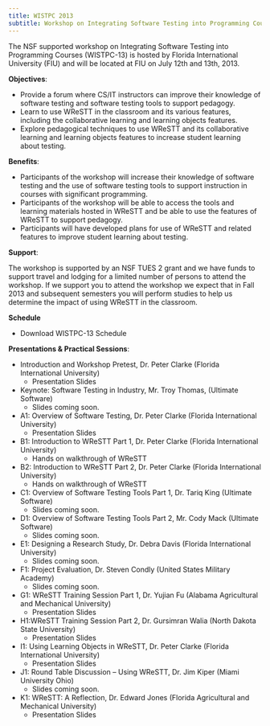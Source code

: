 ```yaml
---
title: WISTPC 2013
subtitle: Workshop on Integrating Software Testing into Programming Courses
---
```


The NSF supported workshop on Integrating Software Testing into Programming Courses (WISTPC-13) is hosted by Florida International University (FIU) and will be located at FIU on July 12th and 13th, 2013.

**Objectives**:

- Provide a forum where CS/IT instructors can improve their knowledge of software testing and software testing tools to support pedagogy.
- Learn to use WReSTT in the classroom and its various features, including the collaborative learning and learning objects features.
- Explore pedagogical techniques to use WReSTT and its collaborative learning and learning objects features to increase student learning about testing.

**Benefits**:

- Participants of the workshop will increase their knowledge of software testing and the use of software testing tools to support instruction in courses with significant programming.
- Participants of the workshop will be able to access the tools and learning materials hosted in WReSTT and be able to use the features of WReSTT to support pedagogy.
- Participants will have developed plans for use of WReSTT and related features to improve student learning about testing.

**Support**:

The workshop is supported by an NSF TUES 2 grant and we have funds to support travel and lodging for a limited number of persons to attend the workshop. If we support you to attend the workshop we expect that in Fall 2013 and subsequent semesters you will perform studies to help us determine the impact of using WReSTT in the classroom.

**Schedule**

- Download WISTPC-13 Schedule

**Presentations & Practical Sessions**:

- Introduction and Workshop Pretest, Dr. Peter Clarke (Florida International University)
	- Presentation Slides
- Keynote: Software Testing in Industry, Mr. Troy Thomas, (Ultimate Software)
	- Slides coming soon.
- A1: Overview of Software Testing, Dr. Peter Clarke (Florida International University)
	- Presentation Slides
- B1: Introduction to WReSTT Part 1, Dr. Peter Clarke (Florida International University)
	- Hands on walkthrough of WReSTT
- B2: Introduction to WReSTT Part 2, Dr. Peter Clarke (Florida International University)
	- Hands on walkthrough of WReSTT
- C1: Overview of Software Testing Tools Part 1, Dr. Tariq King (Ultimate Software)
	- Slides coming soon.
- D1: Overview of Software Testing Tools Part 2, Mr. Cody Mack (Ultimate Software)
	- Slides coming soon.
- E1: Designing a Research Study, Dr. Debra Davis (Florida International University)
	- Slides coming soon.
- F1: Project Evaluation, Dr. Steven Condly (United States Military Academy)
	- Slides coming soon.
- G1: WReSTT Training Session Part 1, Dr. Yujian Fu (Alabama Agricultural and Mechanical University)
	- Presentation Slides
- H1:WReSTT Training Session Part 2, Dr. Gursimran Walia (North Dakota State University)
	- Presentation Slides
- I1: Using Learning Objects in WReSTT, Dr. Peter Clarke (Florida International University)
	- Presentation Slides
- J1: Round Table Discussion – Using WReSTT, Dr. Jim Kiper (Miami University Ohio)
	- Slides coming soon.
- K1: WReSTT: A Reflection, Dr. Edward Jones (Florida Agricultural and Mechanical University)
	- Presentation Slides

